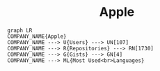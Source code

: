 <h1 align="center">Apple</h1>

```mermaid
graph LR
COMPANY_NAME{Apple}
COMPANY_NAME ---> U{Users} ---> UN[107]
COMPANY_NAME ---> R{Repositories} ---> RN[1730]
COMPANY_NAME ---> G{Gists} ---> GN[4]
COMPANY_NAME ---> ML{Most Used<br>Languages}
```
